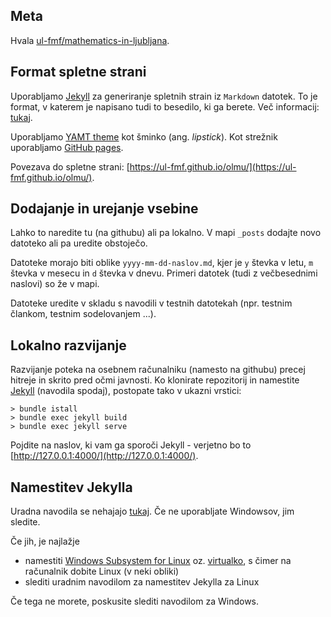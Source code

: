 

## Meta

Hvala [ul-fmf/mathematics-in-ljubljana](https://github.com/ul-fmf/mathematics-in-ljubljana/).

## Format spletne strani

Uporabljamo [Jekyll](https://jekyllrb.com) za generiranje spletnih strain iz `Markdown` datotek.
To je format, v katerem je napisano tudi to besedilo, ki ga berete.
Več informacij: [tukaj]((https://guides.github.com/features/mastering-markdown/)).

Uporabljamo [YAMT theme](http://jekyllthemes.org/themes/jekyll-yamt/) kot šminko (ang. _lipstick_).
Kot strežnik uporabljamo [GitHub pages](https://guides.github.com/features/pages/).

Povezava do spletne strani: [https://ul-fmf.github.io/olmu/](https://ul-fmf.github.io/olmu/).

## Dodajanje in urejanje vsebine

Lahko to naredite tu (na githubu) ali pa lokalno. V mapi `_posts` dodajte novo datoteko ali pa uredite obstoječo.

Datoteke morajo biti oblike `yyyy-mm-dd-naslov.md`, kjer je `y` števka v letu, `m` števka v mesecu in `d` števka v dnevu.
Primeri datotek (tudi z večbesednimi naslovi) so že v mapi.

Datoteke uredite v skladu s navodili v testnih datotekah (npr. testnim člankom, testnim sodelovanjem ...).


## Lokalno razvijanje

Razvijanje poteka na osebnem računalniku (namesto na githubu) precej hitreje in skrito pred očmi javnosti.
Ko klonirate repozitorij in namestite [Jekyll](https://jekyllrb.com) (navodila spodaj), postopate tako v ukazni vrstici:

```
> bundle istall
> bundle exec jekyll build
> bundle exec jekyll serve
```

Pojdite na naslov, ki vam ga sporoči Jekyll - verjetno bo to [http://127.0.0.1:4000/](http://127.0.0.1:4000/).

## Namestitev Jekylla

Uradna navodila se nehajajo [tukaj](https://jekyllrb.com/docs/installation/).
Če ne uporabljate Windowsov, jim sledite.

Če jih, je najlažje 
- namestiti [Windows Subsystem for Linux](https://learn.microsoft.com/en-us/windows/wsl/install)
oz. [virtualko](https://www.virtualbox.org/), s čimer na računalnik dobite Linux (v neki obliki)
- slediti uradnim navodilom za namestitev Jekylla za Linux

Če tega ne morete, poskusite slediti navodilom za Windows.
